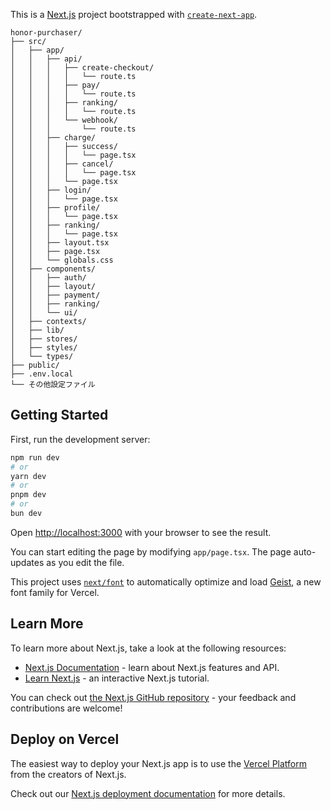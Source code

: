 This is a [Next.js](https://nextjs.org) project bootstrapped with [`create-next-app`](https://nextjs.org/docs/app/api-reference/cli/create-next-app).



```
honor-purchaser/
├── src/
│   ├── app/
│   │   ├── api/
│   │   │   ├── create-checkout/
│   │   │   │   └── route.ts
│   │   │   ├── pay/
│   │   │   │   └── route.ts
│   │   │   ├── ranking/
│   │   │   │   └── route.ts
│   │   │   └── webhook/
│   │   │       └── route.ts
│   │   ├── charge/
│   │   │   ├── success/
│   │   │   │   └── page.tsx
│   │   │   ├── cancel/
│   │   │   │   └── page.tsx
│   │   │   └── page.tsx
│   │   ├── login/
│   │   │   └── page.tsx
│   │   ├── profile/
│   │   │   └── page.tsx
│   │   ├── ranking/
│   │   │   └── page.tsx
│   │   ├── layout.tsx
│   │   ├── page.tsx
│   │   └── globals.css
│   ├── components/
│   │   ├── auth/
│   │   ├── layout/
│   │   ├── payment/
│   │   ├── ranking/
│   │   └── ui/
│   ├── contexts/
│   ├── lib/
│   ├── stores/
│   ├── styles/
│   └── types/
├── public/
├── .env.local
└── その他設定ファイル
```


## Getting Started

First, run the development server:

```bash
npm run dev
# or
yarn dev
# or
pnpm dev
# or
bun dev
```

Open [http://localhost:3000](http://localhost:3000) with your browser to see the result.

You can start editing the page by modifying `app/page.tsx`. The page auto-updates as you edit the file.

This project uses [`next/font`](https://nextjs.org/docs/app/building-your-application/optimizing/fonts) to automatically optimize and load [Geist](https://vercel.com/font), a new font family for Vercel.

## Learn More

To learn more about Next.js, take a look at the following resources:

- [Next.js Documentation](https://nextjs.org/docs) - learn about Next.js features and API.
- [Learn Next.js](https://nextjs.org/learn) - an interactive Next.js tutorial.

You can check out [the Next.js GitHub repository](https://github.com/vercel/next.js) - your feedback and contributions are welcome!

## Deploy on Vercel

The easiest way to deploy your Next.js app is to use the [Vercel Platform](https://vercel.com/new?utm_medium=default-template&filter=next.js&utm_source=create-next-app&utm_campaign=create-next-app-readme) from the creators of Next.js.

Check out our [Next.js deployment documentation](https://nextjs.org/docs/app/building-your-application/deploying) for more details.
